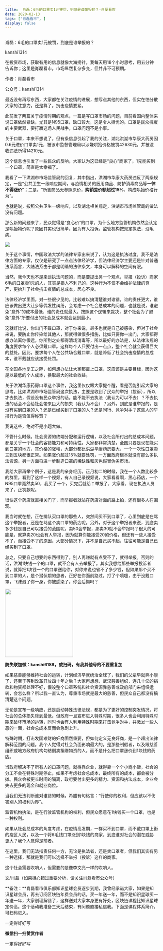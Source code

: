 ```yaml
---
title:  肖磊：6毛的口罩卖1元被罚，到底是谁举报的？-肖磊看市
date: 2020-02-13
tags: ["肖磊看市", ]
display: false
---
```



## 



肖磊：6毛的口罩卖1元被罚，到底是谁举报的？




kanshi1314




在投资市场，获取有用的信息就像大海捞针，我每天用18个小时思考，用五分钟告诉你；这里是肖磊看市，市场纵然复杂多变，但并非不可预期。


作者：肖磊看市

公众号：kanshi1314



最近没有再写东西，大家都在关注疫情的进展，想写点其他的东西，但实在怕分散大家的注意力，还是算了，抗击疫情要紧。



此前发了两篇关于疫情时期的观点，一篇是写口罩市场的问题，目前看国内整体来说口罩依然紧缺，尤其是N95口罩，缺口较大，这是令人担忧的。口罩是民众抗疫的主要武器，要打赢这场人民战争，口罩问题不是小事。



关于口罩，本来不想说了，但有条信息引起了我的关注，湖北洪湖市华康大药房因0.6元进价口罩卖1元，被该市监督管理局以涉嫌哄抬价格被罚42630元，并被没收违法所得14210元。



这个信息也引发了一些民众的反响，大家认为这已经是“良心”商家了，1元能买到一个口罩，简直是太幸福了。



我看了一下洪湖市市场监管局的回复，其中指出，洪湖市华康大药房违反了两条规定，一是“公共卫生一级响应期间，与疫情相关的医用商品、防护消毒商品等**一律不得涨价**”；二是，“所售商品无参照原价，**购销差价额超过15%**，构成哄抬价格行为”。



也就是说，按照公共卫生一级响应，以及湖北相关规定，洪湖市市场监管局的做法没有问题。



那么新的问题来了，民众觉得是“良心价”的口罩，为什么地方监管机构依然会认定是哄抬物价呢？原因其实也很简单，因为有人投诉。监管机构按规定执法，没毛病。



<img class="rich_pages js_insertlocalimg" data-ratio="1.7628865979381443" data-s="300,640" src="https://mmbiz.qpic.cn/mmbiz_png/rIYcHn0KrPQjc7WI4HVBjiaPXAT7wSg5WyicAkYBWgMlSjEgW9qdoAKjTkjNsw5brF5Zriax77dwfXtUicGe85blFw/640?wx_fmt=png" data-type="png" data-w="679" style=""/>



关于这个事情，中国政法大学的法律专家出来说了，认为这是执法过度。我不是法律方面的专家，仅仅是研究了一点点法律经济学，但法律经济学主要还是针对普通法系而言，大陆法系由于都是明确的法律条文，本身可以解释的空间有限。



当然，我今天也不是来谈执法问题的，而是要提出另一个观点，举报（投诉）商家6毛的口罩卖1元的人，其实是损人不利己的，这种行为不仅不会维护法律的尊严，更抬升了社会抗击疫情的总成本，居心不良。



法律经济学里面，对一些很少见的，比较难以搞清楚谁对谁错，谁的责任更大，谁应该做出更大让步等偶发性纠纷，会考虑一个社会总成本的问题，也就是说，谁避免“意外“的成本最低，谁的责任就最大。按照这个逻辑来裁决，整个社会为了避免”意外“所要付出的社会总成本就会达到最小。



这就好比说，你出门不戴口罩，对于你来说，最多也就是自己被感染，但对于社会来说，要防止你传染给其他人，那就得做很多措施，比如只要你一出门，大家都得想办法离你很远，你所到之处都得清场消毒等，所以最好的办法是，从法律法规的角度要求每个人必须戴口罩。这样每个人只要付出一点点，整个社会就会获得巨大的益处。因此，要求每个人在公共场合戴口罩，就是降低了社会抗击疫情的总成本，谁不戴就应该接受处罚。



在全国各地复工之际，如何想办法让大家都戴上口罩，这应该是主要目标，因为这是以最低的个人成本，换取最大的社会收益。



关于洪湖华康药房口罩这个事件，我这里仅仅跟大家提个醒，看是否能引起大家的思考。比如洪湖市市场监管局这次执法，主要是收到了民众的举报（投诉），所以才去执法，假设没有民众举报的话，能不能不去执法（我认为可以不去）？不去执法的话会不会给社会带来巨大的损失（我认为不会）？另外，到底是谁举报的，是没有买到口罩的人？还是已经买到了口罩的人？还是同行、竞争对手？这些人的举报行为是否值得称赞？



我说这些，绝对不是小题大做。



不管什么时候，社会资源的终端分配和运行逻辑，以及社会所付出的总成本问题，都是关乎一个社会的容错能力和可持续性。大家都非常清楚，全国只要是现在能买到口罩的地方，其价格的涨幅，大部分都比洪湖华康药房要大，一个一次性口罩卖三到五块都很正常。如果涨价超过15%就要处罚，一方面政府根本就没有那么多执法资源，另一方面将进一步制造口罩的稀缺性和灰色假冒伪劣市场。



我给大家再举个例子，这是我的亲身经历。正月初二的时候，我在一个人数比较多的群里，看到了这样一个视频，有人自己录视频说，大家看看啊，黑心药店，一个N95口罩竟然卖50，我买了十个，买完后就给丫举报了，大家看，现在执法人员来了，正罚款呢。



很快这个药店就直接关门了，而举报者就站在药店对面的路上拍，还有很多人在围观。



我当时就在想，正在排队买口罩的那些人，突然间买不到口罩了，心里到底是在骂这个举报者，还是在骂这个卖口罩的药店呢。另外，对于这个举报者来说，到底卖多少钱是自己可以接受的范围呢，卖50会举报，那卖30就不会举报吗？很大的可能是，就算卖20也会有人举报，因为就算你能接受20的价格，但还有一些人接受不了，而接受不了的原因，大部分情况下，并不是自己买不起，往往可能是自己已经买到了口罩。



总之，只要自己想要的东西得到了，别人再赚就有点受不了，就得举报。否则的话，洪湖1块钱一个的口罩，就不会有人去举报了。其实我想给那些举报投诉者说，就算把1块钱一个的口罩送给你，对你来说也省不了多少钱，但如果那个买不到口罩的人，是个潜伏期的患者，正好在你面前路过，打了个喷嚏，由于没戴口罩，飞沫溅了你一身，你被感染了，你会后悔吗？



<img class="rich_pages" data-copyright="0" data-ratio="1" data-s="300,640" src="https://mmbiz.qpic.cn/mmbiz_jpg/rIYcHn0KrPQxE6zMiarib0VYKnt94Md6MMtJIw6YEwy8maoZPYfqopnlsqVs55Vz3JiaQIS7PZ1rg8lrYVngiaw9CQ/640?wx_fmt=jpeg" data-type="jpeg" data-w="430" style="height: 224px;width: 224px;"/>

**防失联加微：kanshi6188，或扫码，有我其他号的不要重复加**



如果慈善能够维持社会的运转，计划经济早就统治全球了，我们的父辈早就奔小康了，还至于等到改革开放四十年之后？大家再想想，武汉慈善组织，连几十亿的捐款和物资都处理不好，假设整个口罩系统和社会资源靠慈善或政府部门来组织运转，会怎么样？所以我一直认为，尊重市场就是最大的慈善，但民众自己都没有搞清楚这个问题。



无论是宣布一级响应，还是启动特殊法律法规，都是为了更好的控制突发情况，将社会的总体损失降到最低，但政府一旦宣布进入特殊时期，很多人也会利用特殊时期来破坏市场的运转，同时也会有人利用特殊时期来打击竞争对手，并激发一些人恶的一面，社会总成本反而会急剧上升。



特殊时期，打击发国难财的奸商固然重要，但如何定义无良奸商，是一个超出法律解释范围的问题。我个人觉得对社会负面影响最大的，是那些制假者，以及跟慈善组织或地方政府机构勾结倒卖捐赠物资的人，而不是什么把口罩涨价到1块钱的药店。



当政府解决不了所有人的口罩问题，就得靠企业，就得靠一个个小商小贩，社会的分工不会在特殊时期停止，如果不考虑社会总成本，最终所有的成本，都会被分摊。民众会被更长时间的隔离，政府要付出更多的精力、资源和执法成本，企业会失去更多的现金和就业岗位。



当我们无法判断谁对谁错的时候，希腊有句格言：“行使你的权利，但应该以不伤害别人的权利为界“。



监管机构执法，是在行驶监管机构的权利，但民众愿意花1块钱买一个口罩，也是一种权利。



如果从社会总成本的角度考虑，在疫情高发期，一群买不到口罩，而不戴口罩上街的疫区人民，以及一个将6毛钱口罩涨到1块钱的商家，到底谁对社会的潜在威胁更大？我个人觉得是前者。



在这里，我们无法指责任何一方，无论是执法者，还是卖口罩者，但我们其实有另一种选择，那就是我们可以选择不举报（投诉）这样的商家。



这个社会需要吹哨人，但需要的是像李文亮一样的吹哨人。



文/肖磊（如果担心错过重要分析，请关注肖磊看市公众号）



**备注：**肖磊看市俱乐部知识星球会员逐步到期，我曾经承诺大家，如果是知识星球会员，再去订阅区块链年费会员的话，买一年送一年，而不是知识星球买一年送一年，大家别理解错了，这样送对大家本身更有好处，区块链课程比知识星球定价高。这个活动我准备三天后结束，有问题直接私信我。下面是课程体系简介，可扫码进入。



一定得好好写


**微信扫一扫赞赏作者**






一定得好好写